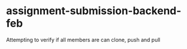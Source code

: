 # assignment-submission-backend-feb
Attempting to verify if all members are can clone, push and pull